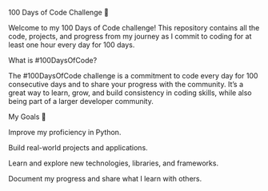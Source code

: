 100 Days of Code Challenge 🚀

Welcome to my 100 Days of Code challenge! This repository contains all the code, projects, and progress from my journey as I commit to coding for at least one hour every day for 100 days.

What is #100DaysOfCode?

The #100DaysOfCode challenge is a commitment to code every day for 100 consecutive days and to share your progress with the community. It’s a great way to learn, grow, and build consistency in coding skills, while also being part of a larger developer community.

My Goals 🎯

Improve my proficiency in Python.

Build real-world projects and applications.

Learn and explore new technologies, libraries, and frameworks.

Document my progress and share what I learn with others.
